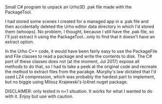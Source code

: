 Small C# program to unpack an Urho3D .pak file made with the PackageTool.

I had stored some scenes I created for a managed app in a .pak file and then accidentally deleted the Urho editor data directory in which I'd stored them (whoops). No problem, I thought, because I still have the .pak file, so I'll just extract it using the PackageTool...only to find that it doesn't have an extract option.

In the Urho C++ code, it would have been fairly easy to use the PackageFile and File classes to read a package and write the contents to disk. The C# port of these classes does not (at the moment, Jul 2017) expose all methods to do that, so I had to take a peek at the original code and recreate the method to extract files from the pacakge. Murphy's law dictated that I'd used LZ4 compression, which was probably the hardest part to implement, but no biggie using Milosz Krajewski's lz4net nuget package.

DISCLAIMER: only tested in n=1 situation. It works for what I wanted to do with it. Enjoy but use with caution.

